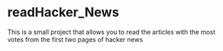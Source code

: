 # readHacker_News
This is a small project that allows you to read the articles with the most votes from the first two pages of hacker news
